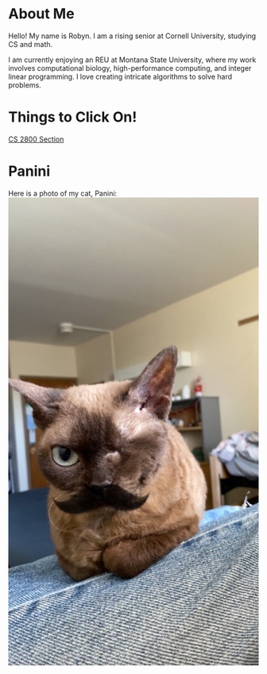 
# About Me


Hello! My name is Robyn. I am a rising senior at Cornell University, studying CS and math.

I am currently enjoying an REU at Montana State University, where my work involves computational biology, high-performance computing, and integer linear programming. I love creating intricate algorithms to solve hard problems. 


# Things to Click On!
[CS 2800 Section](cs2800.md)

# Panini
Here is a photo of my cat, Panini:
![Cat Photo](images/panini.jpeg)